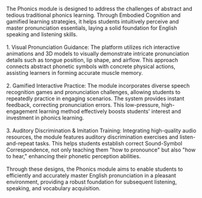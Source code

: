 The Phonics module is designed to address the challenges of abstract and tedious traditional phonics learning. Through Embodied Cognition and gamified learning strategies, it helps students intuitively perceive and master pronunciation essentials, laying a solid foundation for English speaking and listening skills.<br><br> 1. Visual Pronunciation Guidance: The platform utilizes rich interactive animations and 3D models to visually demonstrate intricate pronunciation details such as tongue position, lip shape, and airflow. This approach connects abstract phonetic symbols with concrete physical actions, assisting learners in forming accurate muscle memory.<br><br> 2. Gamified Interactive Practice: The module incorporates diverse speech recognition games and pronunciation challenges, allowing students to repeatedly practice in engaging scenarios. The system provides instant feedback, correcting pronunciation errors. This low-pressure, high-engagement learning method effectively boosts students' interest and investment in phonics learning.<br><br> 3. Auditory Discrimination & Imitation Training: Integrating high-quality audio resources, the module features auditory discrimination exercises and listen-and-repeat tasks. This helps students establish correct Sound-Symbol Correspondence, not only teaching them "how to pronounce" but also "how to hear," enhancing their phonetic perception abilities.<br><br> Through these designs, the Phonics module aims to enable students to efficiently and accurately master English pronunciation in a pleasant environment, providing a robust foundation for subsequent listening, speaking, and vocabulary acquisition.
</div>
